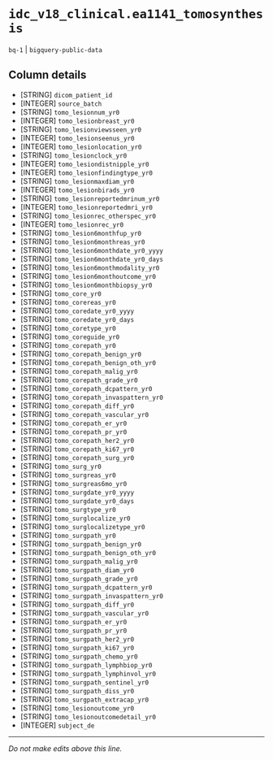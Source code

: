 # `idc_v18_clinical.ea1141_tomosynthesis`
`bq-1` | `bigquery-public-data`

## Column details
* [STRING]    `dicom_patient_id`
* [INTEGER]   `source_batch`
* [STRING]    `tomo_lesionnum_yr0`
* [INTEGER]   `tomo_lesionbreast_yr0`
* [STRING]    `tomo_lesionviewsseen_yr0`
* [INTEGER]   `tomo_lesionseenus_yr0`
* [INTEGER]   `tomo_lesionlocation_yr0`
* [STRING]    `tomo_lesionclock_yr0`
* [INTEGER]   `tomo_lesiondistnipple_yr0`
* [INTEGER]   `tomo_lesionfindingtype_yr0`
* [STRING]    `tomo_lesionmaxdiam_yr0`
* [INTEGER]   `tomo_lesionbirads_yr0`
* [STRING]    `tomo_lesionreportedmrinum_yr0`
* [INTEGER]   `tomo_lesionreportedmri_yr0`
* [STRING]    `tomo_lesionrec_otherspec_yr0`
* [INTEGER]   `tomo_lesionrec_yr0`
* [STRING]    `tomo_lesion6monthfup_yr0`
* [STRING]    `tomo_lesion6monthreas_yr0`
* [STRING]    `tomo_lesion6monthdate_yr0_yyyy`
* [STRING]    `tomo_lesion6monthdate_yr0_days`
* [STRING]    `tomo_lesion6monthmodality_yr0`
* [STRING]    `tomo_lesion6monthoutcome_yr0`
* [STRING]    `tomo_lesion6monthbiopsy_yr0`
* [STRING]    `tomo_core_yr0`
* [STRING]    `tomo_corereas_yr0`
* [STRING]    `tomo_coredate_yr0_yyyy`
* [STRING]    `tomo_coredate_yr0_days`
* [STRING]    `tomo_coretype_yr0`
* [STRING]    `tomo_coreguide_yr0`
* [STRING]    `tomo_corepath_yr0`
* [STRING]    `tomo_corepath_benign_yr0`
* [STRING]    `tomo_corepath_benign_oth_yr0`
* [STRING]    `tomo_corepath_malig_yr0`
* [STRING]    `tomo_corepath_grade_yr0`
* [STRING]    `tomo_corepath_dcpattern_yr0`
* [STRING]    `tomo_corepath_invaspattern_yr0`
* [STRING]    `tomo_corepath_diff_yr0`
* [STRING]    `tomo_corepath_vascular_yr0`
* [STRING]    `tomo_corepath_er_yr0`
* [STRING]    `tomo_corepath_pr_yr0`
* [STRING]    `tomo_corepath_her2_yr0`
* [STRING]    `tomo_corepath_ki67_yr0`
* [STRING]    `tomo_corepath_surg_yr0`
* [STRING]    `tomo_surg_yr0`
* [STRING]    `tomo_surgreas_yr0`
* [STRING]    `tomo_surgreas6mo_yr0`
* [STRING]    `tomo_surgdate_yr0_yyyy`
* [STRING]    `tomo_surgdate_yr0_days`
* [STRING]    `tomo_surgtype_yr0`
* [STRING]    `tomo_surglocalize_yr0`
* [STRING]    `tomo_surglocalizetype_yr0`
* [STRING]    `tomo_surgpath_yr0`
* [STRING]    `tomo_surgpath_benign_yr0`
* [STRING]    `tomo_surgpath_benign_oth_yr0`
* [STRING]    `tomo_surgpath_malig_yr0`
* [STRING]    `tomo_surgpath_diam_yr0`
* [STRING]    `tomo_surgpath_grade_yr0`
* [STRING]    `tomo_surgpath_dcpattern_yr0`
* [STRING]    `tomo_surgpath_invaspattern_yr0`
* [STRING]    `tomo_surgpath_diff_yr0`
* [STRING]    `tomo_surgpath_vascular_yr0`
* [STRING]    `tomo_surgpath_er_yr0`
* [STRING]    `tomo_surgpath_pr_yr0`
* [STRING]    `tomo_surgpath_her2_yr0`
* [STRING]    `tomo_surgpath_ki67_yr0`
* [STRING]    `tomo_surgpath_chemo_yr0`
* [STRING]    `tomo_surgpath_lymphbiop_yr0`
* [STRING]    `tomo_surgpath_lymphinvol_yr0`
* [STRING]    `tomo_surgpath_sentinel_yr0`
* [STRING]    `tomo_surgpath_diss_yr0`
* [STRING]    `tomo_surgpath_extracap_yr0`
* [STRING]    `tomo_lesionoutcome_yr0`
* [STRING]    `tomo_lesionoutcomedetail_yr0`
* [INTEGER]   `subject_de`

-------------------------------------------------------------------------------
*Do not make edits above this line.*
